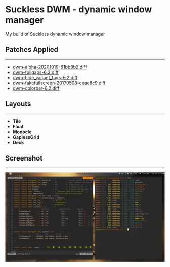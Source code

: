 # Suckless DWM - dynamic window manager

My build of Suckless dynamic window manager

## Patches Applied
----------------
- [dwm-alpha-20201019-61bb8b2.diff](https://dwm.suckless.org/patches/alpha/)
- [dwm-fullgaps-6.2.diff](https://dwm.suckless.org/patches/fullgaps/)
- [dwm-hide_vacant_tags-6.2.diff](https://dwm.suckless.org/patches/hide_vacant_tags/)
- [dwm-fakefullscreen-20170508-ceac8c9.diff](https://dwm.suckless.org/patches/fakefullscreen/dwm-fakefullscreen-20170508-ceac8c9.diff)
- [dwm-colorbar-6.2.diff](https://dwm.suckless.org/patches/colorbar/)


## Layouts
----------------
* **Tile**
* **Float**
* **Monocle**
* **GaplessGrid**
* **Deck**


## Screenshot
----------------
![Screenshot](screen.png?raw=true)
